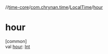 //[time-core](../../../index.md)/[com.chrynan.time](../index.md)/[LocalTime](index.md)/[hour](hour.md)

# hour

[common]\
val [hour](hour.md): [Int](https://kotlinlang.org/api/latest/jvm/stdlib/kotlin/-int/index.html)
